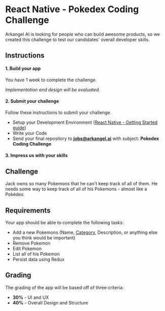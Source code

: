 # React Native - Pokedex Coding Challenge
Arkangel AI is looking for people who can build awesome products, so we created this challenge to test our candidates' overall developer skills.

## Instructions
#### 1. Build your app
You have 1 week to complete the challenge.

*Implementation and design will be evaluated.*
#### 2. Submit your challenge
Follow these instructions to submit your challenge.
* Setup your Development Environment ([React Native - Getting Started guide](https://facebook.github.io/react-native/docs/getting-started.html))
* Write your Code
* Send your final repository to **jobs@arkangel.ai** with subject: **Pokedex Coding Challenge**

#### 3. Impress us with your skills

## Challenge
Jack owns so many Pokemons that he can't keep track of all of them. He needs some way to keep track of all of his Pokemons - almost like a Pokédex.


## Requirements
Your app should be able to complete the following tasks:
* Add a new Pokemons (Name, [Category](https://www.pokemon.com/el/pokedex/), Description, or anything else you think would be important)
* Remove Pokemon
* Edit Pokemon
* List all of his Pokemon
* Persist data using Redux

## Grading
The grading of the app  will be based off of three criteria:
* **30%** - UI and UX
* **40%** - Overall Design and Structure
